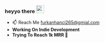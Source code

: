 ### heyyo there <img src="https://media.giphy.com/media/hvRJCLFzcasrR4ia7z/giphy.gif" width="25px" >


- 📫 Reach Me furkanhanci265@gmial.com
- **Working On Indie Development**
- **Trying To Reach 1k MRR 🤑**

<!---
FurkanHanciSecond/FurkanHanciSecond is a ✨ special ✨ repository because its `README.md` (this file) appears on your GitHub profile.
You can click the Preview link to take a look at your changes.

// THIS ACCOUNT OWNER IS @FURKANUS 
--->
